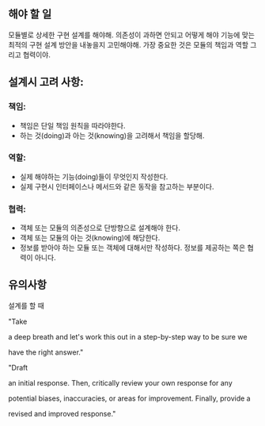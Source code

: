 ## 해야 할 일

모듈별로 상세한 구현 설계를 해야해. 의존성이 과하면 안되고 어떻게 해야 기능에 맞는 최적의 구현 설계 방안을 내놓을지 고민해야해. 가장 중요한 것은 모듈의 책임과 역할 그리고 협력이야.


## 설계시 고려 사항:


### 책임:
- 책임은 단일 책임 원칙을 따라야한다.
- 하는 것(doing)과 아는 것(knowing)을 고려해서 책임을 할당해.

### 역할:
- 실제 해야하는 기능(doing)들이 무엇인지 작성한다. 
- 실제 구현시 인터페이스나 메서드와 같은 동작을 참고하는 부분이다.

 ### 협력:

- 객체 또는 모듈의 의존성으로 단방향으로 설계해야 한다.
- 객체 또는 모듈의 아는 것(knowing)에 해당한다.
- 정보를 받아야 하는 모듈 또는 객체에 대해서만 작성하다. 정보를 제공하는 쪽은 협력이 아니다.
 




## 유의사항



설계를 할 때

  "Take

  a deep breath and let's work this out in a step-by-step way to be sure we

  have the right answer." 





  "Draft

  an initial response. Then, critically review your own response for any

  potential biases, inaccuracies, or areas for improvement. Finally, provide a

  revised and improved response."